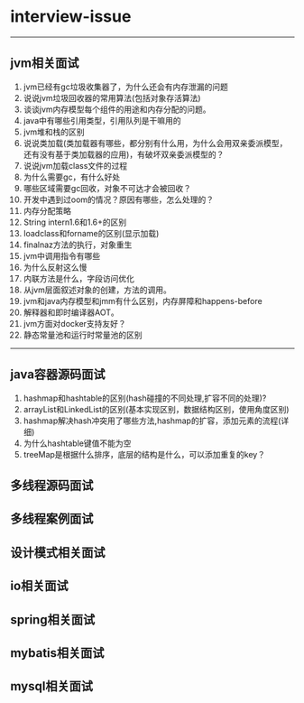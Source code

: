 # interview-issue



------
## jvm相关面试
1. jvm已经有gc垃圾收集器了，为什么还会有内存泄漏的问题
2. 说说jvm垃圾回收器的常用算法(包括对象存活算法) 
3. 谈谈jvm内存模型每个组件的用途和内存分配的问题。
4. java中有哪些引用类型，引用队列是干嘛用的
5. jvm堆和栈的区别
6. 说说类加载(类加载器有哪些，都分别有什么用，为什么会用双亲委派模型，还有没有基于类加载器的应用)，有破坏双亲委派模型的？
7. 说说jvm加载class文件的过程
8. 为什么需要gc，有什么好处
9. 哪些区域需要gc回收，对象不可达才会被回收？
10. 开发中遇到过oom的情况？原因有哪些，怎么处理的？
11. 内存分配策略
12. String intern1.6和1.6+的区别
13. loadclass和forname的区别(显示加载)
14. finalnaz方法的执行，对象重生
15. jvm中调用指令有哪些
16. 为什么反射这么慢
17. 内联方法是什么，字段访问优化
18. 从jvm层面叙述对象的创建，方法的调用。
19. jvm和java内存模型和jmm有什么区别，内存屏障和happens-before
20. 解释器和即时编译器AOT。
21. jvm方面对docker支持友好？
22. 静态常量池和运行时常量池的区别

------
## java容器源码面试
1. hashmap和hashtable的区别(hash碰撞的不同处理,扩容不同的处理)?
2. arrayList和LinkedList的区别(基本实现区别，数据结构区别，使用角度区别)
3. hashmap解决hash冲突用了哪些方法,hashmap的扩容，添加元素的流程(详细)
4. 为什么hashtable键值不能为空
5. treeMap是根据什么排序，底层的结构是什么，可以添加重复的key？          
## 多线程源码面试

## 多线程案例面试

## 设计模式相关面试

## io相关面试

## spring相关面试

## mybatis相关面试

## mysql相关面试
